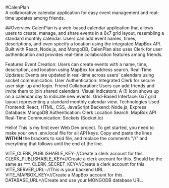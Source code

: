 #CalenPlan  
A collaborative calendar application for easy event management and real-time updates among friends.  
  
##Overview
CalenPlan is a web-based calendar application that allows users to create, manage, and share events in a 6x7 grid layout, resembling a standard monthly calendar. Users can add event names, times, descriptions, and even specify a location using the integrated MapBox API. Built with React, Node.js, and MongoDB, CalenPlan also uses Clerk for user authentication and provides real-time collaboration features among friends.

Features
Event Creation: Users can create events with a name, time, description, and location using MapBox for address search.
Real-Time Updates: Events are updated in real-time across users' calendars using socket communication.
User Authentication: Integrated Clerk for secure user sign-up and login.
Friend Collaboration: Users can add friends and invite them to join shared calendars.
Visual Indicators: A (!) icon shows up on a calendar day to indicate new events.
Grid-Based Interface: 6x7 grid layout representing a standard monthly calendar view.
Technologies Used
Frontend: React, HTML, CSS, JavaScript
Backend: Node.js, Express
Database: MongoDB
Authentication: Clerk
Location Search: MapBox API
Real-Time Communication: Sockets (Socket.io)

Hello! This is my first ever Web Dev project. To get started, you need to make your own .env.local file for all API keys.
Copy and paste the lines **WITHIN** the brackets to said file, and replace the comments "//" and everything that follows
until the end of the line.

VITE_CLERK_PUBLISHABLE_KEY=//Create a clerk account for this.
CLERK_PUBLISHABLE_KEY=//Create a clerk account for this. Should be the same as ^^^.
CLERK_SECRET_KEY=//Create a clerk account for this.
VITE_SERVER_URL=//This is your backend URL.
VITE_MAPBOX_KEY=//Create a MapBox account for this.
DATABASE_URL=//Create and use your MONGODB database URL.
